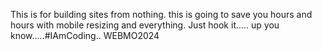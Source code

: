 This is for building sites from nothing. this is going to save you hours and hours with mobile resizing and everything. Just hook it..... up you know.....#IAmCoding.. WEBMO2024
